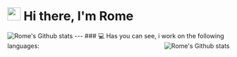 <h1><img src="https://media1.tenor.com/images/f38bd4f0ae23b4d7d594c388ab4f09ed/tenor.gif?itemid=12359359" width="30"/> Hi there, I'm Rome</h1>

<img alt="Rome's Github stats" src="https://github-readme-stats.vercel.app/api?username=whire-coder&show_icons=true&hide_border=true&theme=dracula" /> 
---
### 💻 Has you can see, i work on the following languages:
<img align="right" alt="Rome's Github stats" src="https://github-readme-stats.vercel.app/api/top-langs/?username=whire-coder&layout=compact)" />


